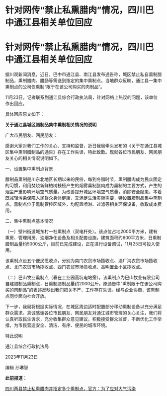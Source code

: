 # 针对网传“禁止私熏腊肉”情况，四川巴中通江县相关单位回应

# 针对网传“禁止私熏腊肉”情况，四川巴中通江县相关单位回应

据川观新闻消息，近日，巴中市通江县、南江县发布通告称，城区禁止私自熏制腊制品，熏制腊肉、腊肠等需送到指定的集中熏制点。当地群众反映，通江县一集中熏制点的公司仅熏制“限于在该公司购买的肉制品”。

11月23日，记者联系到通江县综合行政执法局，针对网络上热议的问题，该单位作出回应。

具体回应原文如下：

**关于通江县城区腊制品集中熏制相关情况的说明**

广大市民朋友、网民朋友：

感谢大家对我们工作的关心、支持和监督，近日我局牵头发布的《关于在通江县城区集中熏制腊制品的通告》存在工作失误，特此致歉。现就各位市民朋友、网民朋友关心的相关情况说明如下。

一、设置集中熏制点背景

腊制品熏制是川东北地区长期以来的民俗，每到冬腊时节，熏制腊肉成为民众固定的习惯，利用焚烧新鲜柏树枝桠产生的烟雾熏制腊肉成为熏制的主要方式，产生的烟尘严重影响环境空气质量。为改善提升城区环境空气质量，消除安全隐患，本着既减轻污染保障人民群众身体健康，又满足生活实际需要，特设置腊制品集中熏制点。熏制点位于熏制管控区域外，均配置喷淋、过滤等相关环保设备，收取成本费用。

二、集中熏制点基本情况

（一）壁州街道城东村一社熏制点（双电杆处）。该点位占地2000平方米，建有熏房、管理用房、油烟净化设备及相关配套设施，建筑面积约600平方米，日熏制腊制品量约5000公斤，目前已完成建设，正在进行设备调试，11月25日可投入使用。

该熏制点设五个便民揽收点，分别为南门农贸市场揽收点、酒厂沟农贸市场揽收点、北门农贸市场揽收点、西门农贸市场揽收点、高明置业小区揽收点。

（二）巴山牧业熏制点（春在工业园高坑电站旁）。该熏制点为巴山牧业有限公司自建腊制品熏制点，日熏制腊制品量约2000公斤。原通告中“熏制限于在该公司购买的肉制品”的表述反映出我们把关不严、工作存在失误。经与企业协商，该熏制点同步面向社会开放。

下一步，我局将根据实际情况，在城区周边适时配置部分移动熏制设备以充分满足群众需求。真诚感谢各位市民朋友、网民朋友对通江城市管理的关心关注，我们将认真听取民生诉求，充分收集群众意见建议，积极接受群众监督，不断优化工作举措，为市民营造安全、清洁、有序、便民的城市环境。

特此说明

通江县综合行政执法局

2023年11月23日

编辑 孙琳智

**此前报道：**

[四川两县禁止私熏腊肉并指定多个熏制点，官方：为了应对大气污染](https://news.qq.com/rain/a/20231122A0AMTO00)

